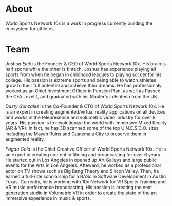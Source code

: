 # About

World Sports Network 10x is a work in progress currently building the ecosystem for athletes.

# Team
*Joshua Eick* is the Founder & CEO of World Sports Network 10x. His brain is half sports while the other is fintech. Joshua has experience playing all sports from when he began in childhood leagues to playing soccer for his college. His passion is extreme sports and being able to watch athletes grow to their full potential and achieve their dreams. He has professionaly worked as an Chief Investment Officer in Pension Plan, as well as Passed the CFA Level 1, and graduated with his Master's in Fintech from the UK. 

*Dusty Gonzalez* is the Co-Founder & CTO of World Sports Network 10x. He is an expert in creating augmented/virtual reality applications on all devices and works in the telepresence and volumetric video industry for over 8 years. His passion is to revolutionize the world with Immersive Mixed Reality (AR & VR). In fact, he has 3D scanned some of the top U.N.E.S.C.O. sites including the Mayan Ruins and Guatemala City to preserve them in augmented reality.

*Pagan Gold* is the Chief Creative Officer of World Sports Network 10x. He is an expert in creating content in filming and broadcasting for over 6 years. He started out in Los Angeles in opened up Art Galleys and large public events for the Arts in Los Angeles. Afteward, he  worked as a professional actor on TV shows such as Big Bang Theory and Silicon Valley. Then, he earned a full-ride scholarship for a BASc in Software Development in Austin Texas. Currently, he is working with 10x Network for VR Sports Training and VR music performance broadcasting. His passion is creating the next generation studio in Volumetric VR in order to create the state of the art immersive experience in music & sports.

